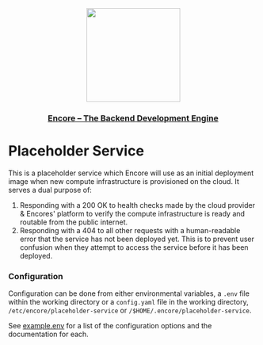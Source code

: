 <div align="center">
  <a href="https://encore.dev" alt="encore"><img width="189px" src="https://encore.dev/assets/img/logo.svg"></a>
  <h3><a href="https://encore.dev">Encore – The Backend Development Engine</a></h3>
</div>

# Placeholder Service

This is a placeholder service which Encore will use as an initial deployment image when new compute infrastructure is
provisioned on the cloud. It serves a dual purpose of:

1. Responding with a 200 OK to health checks made by the cloud provider & Encores' platform to verify the compute
   infrastructure is ready and routable from the public internet.
2. Responding with a 404 to all other requests with a human-readable error that the service has not been deployed yet.
   This is to prevent user confusion when they attempt to access the service before it has been deployed.

### Configuration

Configuration can be done from either environmental variables, a `.env` file within the working directory or a `config.yaml`
file in the working directory, `/etc/encore/placeholder-service` or `/$HOME/.encore/placeholder-service`.

See [example.env](./example.env) for a list of the configuration options and the documentation for each.
